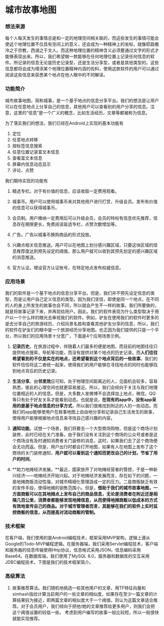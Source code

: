 # 城市故事地图

### 想法来源

每个人每天发生的事情总是和一定的地理空间相关联的，而这些发生的事情可能会使这个地理位置不仅具有空间上的意义，还会成为一种精神上的坐标，就像耶路撒冷之于宗教，西湖之于文人。而这种地理位置的精神含义必须要通过文字的形式才能够表现出来。所以，我们希望做一款能够在任何地理位置上记录任何信息的软件。所记录的信息无论是历史记录型，还是生活分享型，或者是其他类型的。这些信息都将会成为增添某个地理位置精神内涵的佐料，使用这款软件的用户可以通过阅读这些信息来获悉某个地点在他人眼中的不同解读。



### 功能简介

城市故事地图，简称城事，是一个基于地点的信息分享平台。我们的想法是让用户可以在任意地点上分享自己的信息，其他用户可以查看别的用户分享的信息。注意，这里的“信息”是一个广义的概念，比如生活经历，文章等都被称为信息。

为了落实我们的想法，我们已经在Android上实现的基本功能有

1. 定位
2. 任意地点转移
3. 按标签信息搜索
4. 任意位置记录富文本信息
5. 查看富文本信息
6. 屏幕内信息动态显示
7. 评论、点赞

我们期待实现的功能有

1. 精选专栏。对于有价值的信息，应该收取一定费用观看。

2. 城事币。用户可以使用城事币来对其他用户进行打赏，升级会员。发布有价值的信息可以获得城事币。

3. 会员制。用户缴纳一定费用后可以升级会员，会员的特权有信息优先推荐，信息存在期限更长，免费阅读盐选专栏，点赞次数增加等。

4. 广告。广告以城事币换购商品的形式投放。

5. 兴趣点相关信息推送。用户可以在地图上划分感兴趣区域，只要这块区域的信息推荐度达到预先设定的阈值，那么用户就可以收到其预先划定的感兴趣区域的消息推送。

6. 官方认证。增设官方认证账号，在特定地点发布权威信息。



### 应用场景

我们的软件是一个基于地点的信息分享平台。但是，我们并不预先设定信息的类型，而是让用户自己定义信息的类型。因为我们坚信，即使是同一个地点，在不同的人的身上所发生的故事也会不同，所以就会产生不一样的故事。我们所要做的，就是将故事记录下来，并再现给用户。因此，我们的软件表现为什么类型取决于用户以一个什么样的眼光去审视我们的软件。例如，驴友在使用我们的软件时更多的是去分享自己的旅游经历、介绍风景名胜和查看其他驴友分享的信息，所以，我们的软件在驴友们的眼中是一个旅游经历分享地图。也正因为我们提供的只是一个平台，所以我们的应用场景十分宽广，下面是4个应用场景示例。

1. **记录历史**。在旅游过程中，伴随着人们最多的便是地图，而目前的地图往往只提供地点搜索，导航等功能，而没有提供对某个地点的历史记录。而**人们往往希望看到的不仅是实在的地点，还希望看到这个地点背后的一些故事**。我们的软件恰恰将这二者统一起来，使得我们的用户能够在寻找地点的同时也能够找到地点背后的历史记录。

2. **生活分享**。由**邻里效**应可知，处于物理空间距离近的人，见面机会较多，容易熟悉，彼此的心理空间也就更容易接近。所以，我们会倾向于关注与我们地理位置相近的人的信息。但是，大多数人发微博不会选择加上地点，微信，QQ等只有处于好友关系才能看到动态。也就是说，**在现有的app中，没有app采用的是基于地点信息的分享方式**，所以我们很难找到附近的人的一些动态。而我们的app能够使用户在故事地图上自由地分享和记录自己生活发生的故事，使得用户能够根据地点信息来寻找自己感兴趣的内容。

3. **通知功能**。试想一个场景，我们将要去一个大型商场购物，但是这个商场计划装修，此时已经在关门准备。由于我们没有关注到这个商场的公众号或者是这个商场没有及时通知消费者关门装修的消息，这时，如果我们去了这个商场便会无功而返。但是，用户出行时都会打开地图，如果有人在地图上发布了这个商场的关门装修通知，**用户就可以看到这个通知而更改自己的计划，节省了用户的时间**。

4. **助力地摊经济发展。**最近，国家放开了对地摊经营者的管控，于是一种新兴经济——地摊经济开始兴起。对于地摊经济发展而言，存在如下的问题，一是地摊商贩流动性强，对城市精细化管理造成一定的压力。二是商贩缺乏有效的宣传手段，使得地摊的销售范围小。但是，**借助于我们的城市故事地图，一方面商贩可以在其地摊点上发布自己的商品信息，无论是消费者在附近还是相隔几百公里，消费者都能够发现地摊信息，从而使得地摊商贩以低成本的方式有效地宣传自己的商品。对于城市管理者而言，其能够在我们的软件上实时监控商贩的信息，从而提高对流动商贩的管制。**



### 技术框架

在客户端，我们使用的是Android编程技术，框架采用MVP架构，逻辑上遵从Google的Todo-MVP编程逻辑。在服务器端，我们采用Servlet编程技术，客户端和服务器的信息传输使用Http协议，信息格式采用JSON，信息编码采用Base64。在数据库端，我们使用了MySQL 8.0，服务器和数据库的交互采用JDBC编程技术，下图是我们的技术框架简介。



### 高级算法

1. 故事推荐算法。我们随机地挑选一些其他用户的文章，用TF特征向量和simhash指纹计算当前用户的一些文章的相似度，如果存在至少一篇文章的计算结果较为接近，即两篇文章的相似度大于一个阈值，则认为这篇文章适合推荐。对于会员用户，我们倾向于把他/她的文章推荐给更多用户，则我们会把这个阈值设置的较低一些。 考虑到用户编写的故事一般比较短，所以一般很快就能实现推荐。
